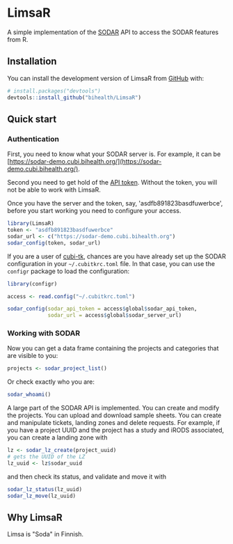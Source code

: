 
# LimsaR

<!-- badges: start -->
<!-- badges: end -->

A simple implementation of the
[SODAR](https://www.cubi.bihealth.org/software/sodar/) API to access the
SODAR features from R.

## Installation

You can install the development version of LimsaR from [GitHub](https://github.com/) with:

``` r
# install.packages("devtools")
devtools::install_github("bihealth/LimsaR")
```

## Quick start

### Authentication

First, you need to know what your SODAR server is. For example, it can be 
[https://sodar-demo.cubi.bihealth.org/](https://sodar-demo.cubi.bihealth.org/).

Second you need to get hold of the 
[API token](https://sodar-server.readthedocs.io/en/latest/ui_api_tokens.html). 
Without the token, you will not be able to work with LimsaR.

Once you have the server and the token, say, 'asdfb891823basdfuwerbce',
before you start working you need to configure your access. 


```r
library(LimsaR)
token <- "asdfb891823basdfuwerbce"
sodar_url <- c("https://sodar-demo.cubi.bihealth.org")
sodar_config(token, sodar_url)
```

If you are a user of [cubi-tk](https://github.com/bihealth/cubi-tk),
chances are you have already set up the SODAR configuration in your
`~/.cubitkrc.toml` file. In that case, you can use the `configr` package
to load the configuration:


```r
library(configr)

access <- read.config("~/.cubitkrc.toml")

sodar_config(sodar_api_token = access$global$sodar_api_token,
             sodar_url = access$global$sodar_server_url)
```




### Working with SODAR

Now you can get a data frame containing the projects and categories that
are visible to you:


```r
projects <- sodar_project_list()
```

Or check exactly who you are:

```r
sodar_whoami()
```

A large part of the SODAR API is implemented. You can create and modify the
projects. You can upload and download sample sheets. You can create and
manipulate tickets, landing zones and delete requests. For example, if you
have a project UUID and the project has a study and iRODS associated, you
can create a landing zone with

```r
lz <- sodar_lz_create(project_uuid)
# gets the UUID of the LZ
lz_uuid <- lz$sodar_uuid
```

and then check its status, and validate and move it with

```r
sodar_lz_status(lz_uuid)
sodar_lz_move(lz_uuid)
```







## Why LimsaR

Limsa is "Soda" in Finnish.
